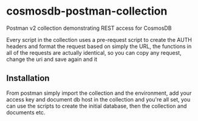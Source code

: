 # cosmosdb-postman-collection
Postman v2 collection demonstrating REST access for CosmosDB

Every script in the collection uses a pre-request script to create the AUTH headers and format the request based on simply the URL, the functions in all of the requests are actually identical, so you can copy any request, change the uri and save again and it 

## Installation
From postman simply import the collection and the environment, add your access key and document db host in the collection and you're all set, you can use the scripts to create the initial database, then the collection and documents etc.
